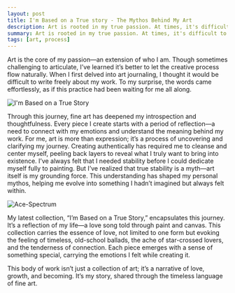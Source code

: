 ```yaml
---
layout: post
title: I'm Based on a True story - The Mythos Behind My Art 
description: Art is rooted in my true passion. At times, it's difficult to articulate, but I’ve found it’s better to let it flow naturally. When I first considered art journaling, I thought it would be challenging to find freedom in my writing. Yet, to my surprise, it came effortlessly—almost as if I’d been waiting for this moment.
summary: Art is rooted in my true passion. At times, it's difficult to articulate, but I’ve found it’s better to let it flow naturally.
tags: [art, process]
--- 
```



Art is the core of my passion—an extension of who I am. Though sometimes challenging to articulate, I’ve learned it’s better to let the creative process flow naturally. When I first delved into art journaling, I thought it would be difficult to write freely about my work. To my surprise, the words came effortlessly, as if this practice had been waiting for me all along.

![I'm Based on a True Story](/JLC-ART/assets/img/ImBasedOnATrueStory.jpg)

Through this journey, fine art has deepened my introspection and thoughtfulness. Every piece I create starts with a period of reflection—a need to connect with my emotions and understand the meaning behind my work. For me, art is more than expression; it’s a process of uncovering and clarifying my journey. Creating authentically has required me to cleanse and center myself, peeling back layers to reveal what I truly want to bring into existence. I’ve always felt that I needed stability before I could dedicate myself fully to painting. But I’ve realized that true stability is a myth—art itself is my grounding force. This understanding has shaped my personal mythos, helping me evolve into something I hadn’t imagined but always felt within.

![Ace-Spectrum](/JLC-ART/assets/img/Ace-Spectrum.png)

My latest collection, “I’m Based on a True Story,” encapsulates this journey. It’s a reflection of my life—a love song told through paint and canvas. This collection carries the essence of love, not limited to one form but evoking the feeling of timeless, old-school ballads, the ache of star-crossed lovers, and the tenderness of connection. Each piece emerges with a sense of something special, carrying the emotions I felt while creating it.

This body of work isn’t just a collection of art; it’s a narrative of love, growth, and becoming. It’s my story, shared through the timeless language of fine art.

